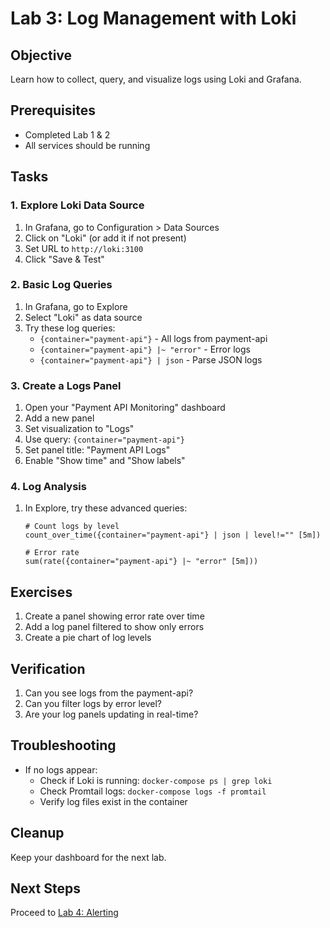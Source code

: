 # Lab 3: Log Management with Loki

## Objective
Learn how to collect, query, and visualize logs using Loki and Grafana.

## Prerequisites
- Completed Lab 1 & 2
- All services should be running

## Tasks

### 1. Explore Loki Data Source

1. In Grafana, go to Configuration > Data Sources
2. Click on "Loki" (or add it if not present)
3. Set URL to `http://loki:3100`
4. Click "Save & Test"

### 2. Basic Log Queries

1. In Grafana, go to Explore
2. Select "Loki" as data source
3. Try these log queries:
   - `{container="payment-api"}` - All logs from payment-api
   - `{container="payment-api"} |~ "error"` - Error logs
   - `{container="payment-api"} | json` - Parse JSON logs

### 3. Create a Logs Panel

1. Open your "Payment API Monitoring" dashboard
2. Add a new panel
3. Set visualization to "Logs"
4. Use query: `{container="payment-api"}`
5. Set panel title: "Payment API Logs"
6. Enable "Show time" and "Show labels"

### 4. Log Analysis

1. In Explore, try these advanced queries:
   ```
   # Count logs by level
   count_over_time({container="payment-api"} | json | level!="" [5m])
   
   # Error rate
   sum(rate({container="payment-api"} |~ "error" [5m]))
   ```

## Exercises

1. Create a panel showing error rate over time
2. Add a log panel filtered to show only errors
3. Create a pie chart of log levels

## Verification

1. Can you see logs from the payment-api?
2. Can you filter logs by error level?
3. Are your log panels updating in real-time?

## Troubleshooting

- If no logs appear:
  - Check if Loki is running: `docker-compose ps | grep loki`
  - Check Promtail logs: `docker-compose logs -f promtail`
  - Verify log files exist in the container

## Cleanup

Keep your dashboard for the next lab.

## Next Steps

Proceed to [Lab 4: Alerting](../lab4-alerting/README.md)
